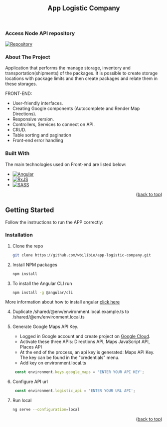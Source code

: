 <a name="readme-top"></a>
<div align="center">
  <h2 align="center">App Logistic Company</h2>
</div><br>

### Access Node API repository 

[![Repository](https://img.shields.io/badge/Node-Backend-339933?style=for-the-badge&logo=nodedojs&logoColor=white)](https://github.com/wbilibio/app-logistic-company-api)

### About The Project

Application that performs the manage storage, inventory and transportation(shipments) of the packages. 
It is possible to create storage locations with package limits and then create packages and relate them in these storages.

FRONT-END:
* User-friendly interfaces.
* Creating Google components (Autocomplete and Render Map Directions).
* Responsive version.
* Controllers, Services to connect on API.
* CRUD.
* Table sorting and pagination 
* Front-end error handling

### Built With

The main technologies used on Front-end are listed below:

* [![Angular][Angular.io]][Angular-url]
* [![RxJS][RxJS.io]][RxJS-url]
* [![SASS][SASS.io]][SASS-url]

<p align="right">(<a href="#readme-top">back to top</a>)</p>

<!-- GETTING STARTED -->
## Getting Started

Follow the instructions to run the APP correctly:

### Installation


1. Clone the repo
   ```sh
   git clone https://github.com/wbilibio/app-logistic-company.git
   ```
2. Install NPM packages
   ```sh
   npm install
   ```
3. To install the Angular CLI run
   ```sh
   npm install -g @angular/cli
   ```
More information about how to install angular <a href="https://angular.io/guide/setup-local">click here</a>

4. Duplicate /shared/@env/environment.local.example.ts to /shared/@env/environment.local.ts 

5. Generate Google Maps API Key.
   - Logged in Google account and create project on <a href="https://console.cloud.google.com/google/maps-apis/overview">Google Cloud</a>.
   - Activate these three APIs: Directions API, Maps JavaScript API, Places API 
   - At the end of the process, an api key is generated: Maps API Key. The key can be found in the "credentials" menu.
   - Add key on environment.local.ts
   ```js
    const environment.keys.google_maps = 'ENTER YOUR API KEY';
   ```
6. Configure API url 

   ```js
    const environment.logistic_api = 'ENTER YOUR URL API';
   ```   

7. Run local
   ```sh
   ng serve --configuration=local
   ```


<p align="right">(<a href="#readme-top">back to top</a>)</p>


[Angular.io]: https://img.shields.io/badge/Angular-DD0031?style=for-the-badge&logo=angular&logoColor=white
[Angular-url]: https://angular.io/
[RxJS.io]: https://img.shields.io/badge/RxJS-B7178C?style=for-the-badge&logo=reactivex&logoColor=white
[RxJS-url]: https://rxjs.dev/
[SASS.io]: https://img.shields.io/badge/SASS-CC6699?style=for-the-badge&logo=sass&logoColor=white
[SASS-url]: https://sass-lang.com
